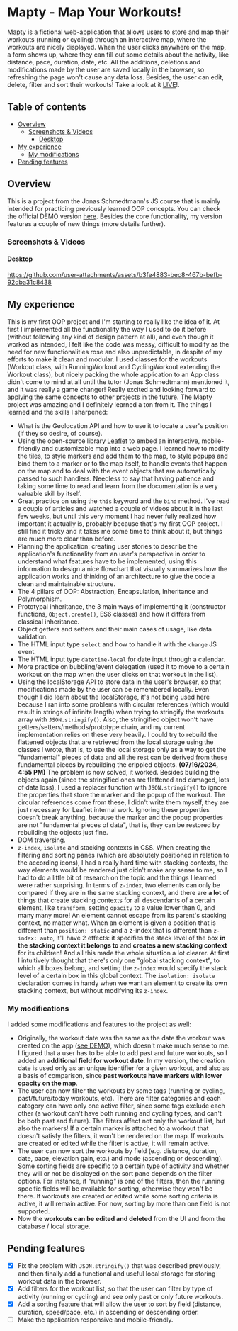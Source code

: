 # Mapty - Map Your Workouts!

Mapty is a fictional web-application that allows users to store and map their workouts (running or cycling) through an interactive map, where the workouts are nicely displayed. When the user clicks anywhere on the map, a form shows up, where they can fill out some details about the activity, like distance, pace, duration, date, etc. All the additions, deletions and modifications made by the user are saved locally in the browser, so refreshing the page won't cause any data loss. Besides, the user can edit, delete, filter and sort their workouts! Take a look at it [LIVE](https://oczywsziysya-mapty.netlify.app)!.

## Table of contents

- [Overview](#overview)
    - [Screenshots & Videos](#screenshots--videos)
        - [Desktop](#desktop)
- [My experience](#my-experience)
    - [My modifications](#my-modifications)
- [Pending features](#pending-features)

## Overview

This is a project from the Jonas Schmedtmann's JS course that is mainly intended for practicing previously learned OOP concepts. You can check the official DEMO version [here](https://mapty.netlify.app). Besides the core functionality, my version features a couple of new things (more details further).

### Screenshots & Videos

#### Desktop
https://github.com/user-attachments/assets/b3fe4883-bec8-467b-befb-92dba31c8438

## My experience

This is my first OOP project and I'm starting to really like the idea of it. At first I implemented all the functionality the way I used to do it before (without following any kind of design pattern at all), and even though it worked as intended, I felt like the code was messy, difficult to modify as the need for new functionalities rose and also unpredictable, in despite of my efforts to make it clean and modular. I used classes for the workouts (Workout class, with RunningWorkout and CyclingWorkout extending the Workout class), but nicely packing the whole application to an App class didn't come to mind at all until the tutor (Jonas Schmedtmann) mentioned it, and it was really a game changer! Really excited and looking forward to applying the same concepts to other projects in the future. The Mapty project was amazing and I definitely learned a ton from it. The things I learned and the skills I sharpened:

- What is the Geolocation API and how to use it to locate a user's position (if they so desire, of course).
- Using the open-source library [Leaflet](https://leafletjs.com/index.html) to embed an interactive, mobile-friendly and customizable map into a web page. I learned how to modify the tiles, to style markers and add them to the map, to style popups and bind them to a marker or to the map itself, to handle events that happen on the map and to deal with the event objects that are automatically passed to such handlers. Needless to say that having patience and taking some time to read and learn from the documentation is a very valuable skill by itself.
- Great practice on using the `this` keyword and the `bind` method. I've read a couple of articles and watched a couple of videos about it in the last few weeks, but until this very moment I had never fully realized how important it actually is, probably because that's my first OOP project. I still find it tricky and it takes me some time to think about it, but things are much more clear than before.
- Planning the application: creating user stories to describe the application's functionality from an user's perspective in order to understand what features have to be implemented, using this information to design a nice flowchart that visually summarizes how the application works and thinking of an architecture to give the code a clean and maintainable structure.
- The 4 pillars of OOP: Abstraction, Encapsulation, Inheritance and Polymorphism.
- Prototypal inheritance, the 3 main ways of implementing it (constructor functions, `Object.create()`, ES6 classes) and how it differs from classical inheritance.
- Object getters and setters and their main cases of usage, like data validation.
- The HTML input type `select` and how to handle it with the `change` JS event.
- The HTML input type `datetime-local` for date input through a calendar.
- More practice on bubbling/event delegation (used it to move to a certain workout on the map when the user clicks on that workout in the list).
- Using the localStorage API to store data in the user's browser, so that modifications made by the user can be remembered locally. Even though I did learn about the localStorage, it's not being used here because I ran into some problems with circular references (which would result in strings of infinite length) when trying to stringify the workouts array with `JSON.stringify()`. Also, the stringified object won't have getters/setters/methods/prototype chain, and my current implementation relies on these very heavily. I could try to rebuild the flattened objects that are retrieved from the local storage using the classes I wrote, that is, to use the local storage only as a way to get the "fundamental" pieces of data and all the rest can be derived from these fundamental pieces by rebuilding the crippled objects.
**(07/16/2024, 4:55 PM)** The problem is now solved, it worked. Besides building the objects again (since the stringified ones are flattened and damaged, lots of data loss), I used a replacer function with `JSON.stringify()` to ignore the properties that store the marker and the popup of the workout. The circular references come from these, I didn't write them myself, they are just necessary for Leaflet internal work. Ignoring these properties doesn't break anything, because the marker and the popup properties are not "fundamental pieces of data", that is, they can be restored by rebuilding the objects just fine.
- DOM traversing.
- `z-index`, `isolate` and stacking contexts in CSS. When creating the filtering and sorting panes (which are absolutely positioned in relation to the according icons), I had a really hard time with stacking contexts, the way elements would be rendered just didn't make any sense to me, so I had to do a little bit of research on the topic and the things I learned were rather surprising. In terms of `z-index`, two elements can only be compared if they are in the same stacking context, and there are **a lot** of things that create stacking contexts for all descendants of a certain element, like `transform`, setting `opacity` to a value lower than 0, and many many more! An element cannot escape from its parent's stacking context, no matter what. When an element is given a position that is different than `position: static` and a z-index that is different than `z-index: auto`, it'll have 2 effects: it specifies the stack level of the box **in the stacking context it belongs to** and **creates a new stacking context** for its children! And all this made the whole situation a lot clearer. At first I intuitively thought that there's only one "global stacking context", to which all boxes belong, and setting the `z-index` would specify the stack level of a certain box in this global context. The `isolation: isolate` declaration comes in handy when we want an element to create its own stacking context, but without modifying its `z-index`. 

### My modifications

I added some modifications and features to the project as well:

- Originally, the workout date was the same as the date the workout was created on the app ([see DEMO](https://mapty.netlify.app)), which doesn't make much sense to me. I figured that a user has to be able to add past and future workouts, so I added an **additional field for workout date**. In my version, the creation date is used only as an unique identifier for a given workout, and also as a basis of comparison, since **past workouts have markers with lower opacity on the map**.
- The user can now filter the workouts by some tags (running or cycling, past/future/today workouts, etc). There are filter categories and each category can have only one active filter, since some tags exclude each other (a workout can't have both running and cycling types, and can't be both past and future). The filters affect not only the workout list, but also the markers! If a certain marker is attached to a workout that doesn't satisfy the filters, it won't be rendered on the map. If workouts are created or edited while the filter is active, it will remain active.
- The user can now sort the workouts by field (e.g. distance, duration, date, pace, elevation gain, etc.) and mode (ascending or descending). Some sorting fields are specific to a certain type of activity and whether they will or not be displayed on the sort pane depends on the filter options. For instance, if "running" is one of the filters, then the running specific fields will be available for sorting, otherwise they won't be there. If workouts are created or edited while some sorting criteria is active, it will remain active. For now, sorting by more than one field is not supported.
- Now the **workouts can be edited and deleted** from the UI and from the database / local storage.

## Pending features

- [x] Fix the problem with `JSON.stringify()` that was described previously, and then finally add a functional and useful local storage for storing workout data in the browser.
- [x] Add filters for the workout list, so that the user can filter by type of activity (running or cycling) and see only past or only future workouts.
- [x] Add a sorting feature that will allow the user to sort by field (distance, duration, speed/pace, etc.) in ascending or descending order.
- [ ] Make the application responsive and mobile-friendly.
